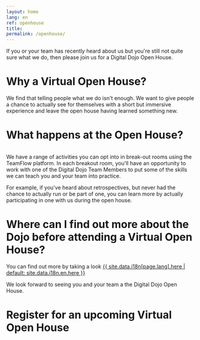 ```yaml
---
layout: home
lang: en
ref: openhouse
title:  
permalink: /openhouse/
---
```


If you or your team has recently heard about us but you're still not quite sure what we do, then please join us for a Digital Dojo Open House.

# Why a Virtual Open House?

We find that telling people what we do isn't enough. We want to give people a chance to actually see for themselves with a short but immersive experience and leave the open house having learned something new.

# What happens at the Open House?

<p><img src="../assets/img/conference-floor.png" class="inline-img-400" role="presentation" alt="">

We have a range of activities you can opt into in break-out rooms using the TeamFlow platform. In each breakout room, you'll have an opportunity to work with one of the Digital Dojo Team Members to put some of the skills we can teach you and your team into practice. </p>

For example, if you've heard about retrospectives, but never had the chance to actually run or be part of one, you can learn more by actually participating in one with us during the open house.

# Where can I find out more about the Dojo before attending a Virtual Open House?

You can find out more by taking a look <a href="{{ site.data.i18n[page.lang].learn_url | default: site.data.i18n.en.learn_url }}" aria-label="{{ site.data.i18n[page.lang].here | default: site.data.i18n.en.here }}\"> {{ site.data.i18n[page.lang].here | default: site.data.i18n.en.here }} </a>

We look forward to seeing you and your team a the Digital Dojo Open House.

# Register for an upcoming Virtual Open House

<script src="https://portal.hipporello.net/default/embed.js?formId=ced3ecb6bb11449fa5cf6358558fe586"></script>

